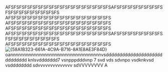 AFSFSFSFSFSFSFSFSFSFSFSFSFSFSFSFSFSFSFSAFSFSFSFSFSFSFSFSFSFSFSFSFSFSFSFSFSFSFS
AFSFSFSFSFSFSFSFSFSFSFSFSFSFSFSFSFSFSFS
AFSFSFSFSFSFSFSFSFSFSFSFSFSFSFSFSFSFSFS
AFSFSFSFSFSFSFSFSFSFSFSFSFSFSFSFSFSFSFS
AFSFSFSFSFSFSFSFSFSFSFSFSFSFSFSFSFSFSFSAFSFSFSFSFSFSFSFSFSFSFSFSFSFSFSFSFSFSFS
AFSFSFSFSFSFSFSFSFSFSFSFSFSFSFSFSFSFSFS
![{58A1B323-661A-4C9A-B716-8A1E8AE3F84D}](https://github.com/user-attachments/assets/184c23bd-a62d-4338-ae15-d84368fa4e23)
oannnnnnnnnnnnnnnnnnnnnnnnnnnnnnnnnnnvsddddddddddddddddddddddddddddd
knlsvddddddd7
vsnpppdddvnp
7
svd
vds
sdvnpo
vsdknkvsd
vsdddddddd
sdvvvvvvvvvvvvvv
sdVVVVVVVV
A
